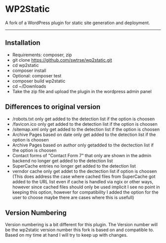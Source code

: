 # WP2Static

A fork of a WordPress plugin for static site generation and deployment.

---
## Installation

 - Requirements: composer, zip
 - git clone https://github.com/swtrse/wp2static.git
 - cd wp2static
 - composer install
 - Optional: composer test
 - composer build wp2static
 - cd ~/Downloads
 - Take the zip file and upload the plugin in the wordpress admin panel 
 

## Differences to original version

 - /robots.txt only get added to the detection list if the option is choosen
 - /favicon.ico only get added to the detection list if the option is choosen
 - /sitemap.xml only get added to the detection list if the option is choosen
 - Archive Pages based on date only get added to the detection list if the option is choosen
 - Archive Pages based on author only getadded to the dectection list if the option is choosen
 - Contact forms of "Contact Form 7" that only are shown in the admin backend no longer get added to the detection list
 - SuperCache entries no longer get added to the detection list
 - verndor cache only get addet to the dectection list if option is choosen (This does address the case where cached files from SuperCache got added to the URL list even if cache is handled via ngix or other ways, however since cached files should only be used implicit I see no point in keeping this option, however for compatibility I added the option for the user to choose maybe there are cases where this is usefull)

## Version Numbering

Version numbering is a bit different for this plugin. The Version number will be the wp2static version number this fork is based on and compatible to. Based on my time at hand I will try to keep up with changes.
